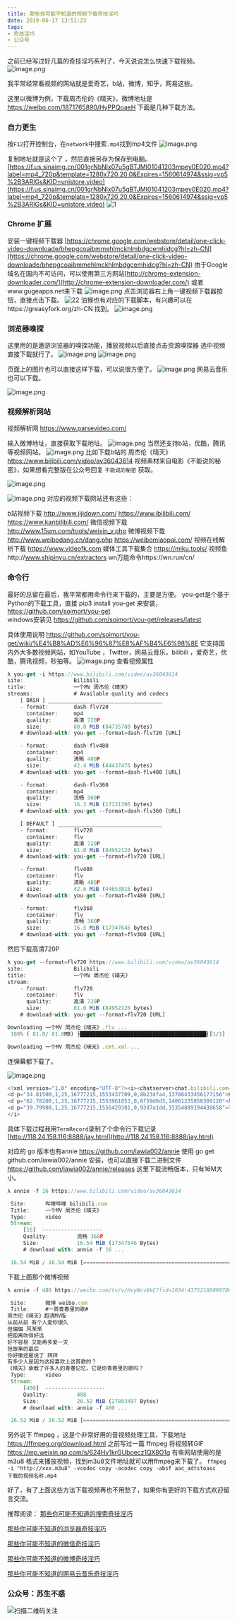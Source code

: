 ```yaml
---
title: 那些你可能不知道的视频下载奇技淫巧
date: 2019-06-17 13:51:23
tags:
- 奇技淫巧
- 公众号
---
```

之前已经写过好几篇的奇技淫巧系列了，今天说说怎么快速下载视频。
![image.png](https://upload-images.jianshu.io/upload_images/17817191-d5aa2f3408a6a60a.png?imageMogr2/auto-orient/strip%7CimageView2/2/w/1240)

我平常经常看视频的网站就是爱奇艺，b站，微博，知乎，网易这些。

这里以微博为例，下载周杰伦的《晴天》，微博地址是 https://weibo.com/1871765890/HyPPQoaeH
下面是几种下载方法。

### 自力更生
按`F12`打开控制台，在`network`中搜索`.mp4`找到mp4文件
![image.png](https://upload-images.jianshu.io/upload_images/17817191-b047e9bbdc10b590.png?imageMogr2/auto-orient/strip%7CimageView2/2/w/1240)

复制地址就是这个了 ，然后直接另存为保存到电脑。[https://f.us.sinaimg.cn/001grNbNlx07u5gBTJMI01041203mpey0E020.mp4?label=mp4_720p&template=1280x720.20.0&Expires=1560614974&ssig=vp5%2B3ARIGs&KID=unistore,video](https://f.us.sinaimg.cn/001grNbNlx07u5gBTJMI01041203mpey0E020.mp4?label=mp4_720p&template=1280x720.20.0&Expires=1560614974&ssig=vp5%2B3ARIGs&KID=unistore,video)
![1](https://upload-images.jianshu.io/upload_images/17817191-e56b85d7174d1b64.png?imageMogr2/auto-orient/strip%7CimageView2/2/w/1240)
### Chrome 扩展 
安装一键视频下载器 [https://chrome.google.com/webstore/detail/one-click-video-downloade/bhepgcoaibmmehlmckhlmbdgcemhidcg?hl=zh-CN](https://chrome.google.com/webstore/detail/one-click-video-downloade/bhepgcoaibmmehlmckhlmbdgcemhidcg?hl=zh-CN) 
由于Google域名在国内不可访问，可以使用第三方网站[http://chrome-extension-downloader.com/](http://chrome-extension-downloader.com/)
或者www.gugeapps.net来下载
![image.png](https://upload-images.jianshu.io/upload_images/17817191-ae4641936e33f564.png?imageMogr2/auto-orient/strip%7CimageView2/2/w/1240)
点击浏览器右上角一键视频下载器按钮，直接点击下载。
![22](https://upload-images.jianshu.io/upload_images/17817191-bb39abc378044240.png?imageMogr2/auto-orient/strip%7CimageView2/2/w/1240)
油猴也有对应的下载脚本，有兴趣可以在https://greasyfork.org/zh-CN 找到。
![image.png](https://upload-images.jianshu.io/upload_images/17817191-b019cabf6c2ac6bd.png?imageMogr2/auto-orient/strip%7CimageView2/2/w/1240)

### 浏览器嗅探
这里用的是遨游浏览器的嗅探功能，播放视频以后直接点击资源嗅探器
选中视频直接下载就行了。
![image.png](https://upload-images.jianshu.io/upload_images/17817191-be09051e0ef0e8bd.png?imageMogr2/auto-orient/strip%7CimageView2/2/w/1240)
![image.png](https://upload-images.jianshu.io/upload_images/17817191-176172f2e469edcc.png?imageMogr2/auto-orient/strip%7CimageView2/2/w/1240)

页面上的图片也可以直接这样下载，可以说很方便了。
![image.png](https://upload-images.jianshu.io/upload_images/17817191-d43c733f6378ef3a.png?imageMogr2/auto-orient/strip%7CimageView2/2/w/1240)
网易云音乐也可以下载。

![image.png](https://upload-images.jianshu.io/upload_images/17817191-27b71d9734a0915b.png?imageMogr2/auto-orient/strip%7CimageView2/2/w/1240)

 
### 视频解析网站
视频解析网 https://www.parsevideo.com/   

输入微博地址，直接获取下载地址。
![image.png](https://upload-images.jianshu.io/upload_images/17817191-6ff0e441a5f27ac9.png?imageMogr2/auto-orient/strip%7CimageView2/2/w/1240)
当然还支持b站，优酷，腾讯等视频网站。
![image.png](https://upload-images.jianshu.io/upload_images/17817191-aea34856efc39594.png?imageMogr2/auto-orient/strip%7CimageView2/2/w/1240)
比如下载b站的 周杰伦《晴天》https://www.bilibili.com/video/av36043614 
视频素材来自电影《不能说的秘密》，如果想看完整版在公众号回复 `不能说的秘密` 获取。

![image.png](https://upload-images.jianshu.io/upload_images/17817191-dedad74f37b85d73.png?imageMogr2/auto-orient/strip%7CimageView2/2/w/1240)

![image.png](https://upload-images.jianshu.io/upload_images/17817191-03aa7012756ade04.png?imageMogr2/auto-orient/strip%7CimageView2/2/w/1240)
对应的视频下载网站还有这些：

b站视频下载 http://www.jijidown.com/   https://www.ibilibili.com/ https://www.kanbilibili.com/ 
微信视频下载 http://www.15um.com/tools/weixin_v.php
微博视频下载 http://www.weibodang.cn/dang.php https://weibomiaopai.com/ 
 视频在线解析下载 https://www.videofk.com
媒体工具下载集合 https://miku.tools/
视频鱼http://www.shipinyu.cn/extractors
wn万能命令https://wn.run/cn/
### 命令行
最好的总留在最后，我平常都用命令行来下载的，主要是方便。
you-get是个基于Python的下载工具，直接 pip3 install you-get 来安装，https://github.com/soimort/you-get  
windows安装见 https://github.com/soimort/you-get/releases/latest 

具体使用说明 https://github.com/soimort/you-get/wiki/%E4%B8%AD%E6%96%87%E8%AF%B4%E6%98%8E 
它支持国内外大多数视频网站，如YouTube ，Twitter，网易云音乐，bilibili ，爱奇艺，优酷，腾讯视频，秒拍等。
![image.png](https://upload-images.jianshu.io/upload_images/17817191-7e26c4f4894d3ea3.png?imageMogr2/auto-orient/strip%7CimageView2/2/w/1240)
查看视频属性
```js
λ you-get -i https://www.bilibili.com/video/av36043614
site:                Bilibili
title:               一个MV 周杰伦《晴天》
streams:             # Available quality and codecs
    [ DASH ] ____________________________________
    - format:        dash-flv720
      container:     mp4
      quality:       高清 720P
      size:          80.8 MiB (84735780 bytes)
    # download-with: you-get --format=dash-flv720 [URL]

    - format:        dash-flv480
      container:     mp4
      quality:       清晰 480P
      size:          42.4 MiB (44437476 bytes)
    # download-with: you-get --format=dash-flv480 [URL]

    - format:        dash-flv360
      container:     mp4
      quality:       流畅 360P
      size:          16.3 MiB (17131306 bytes)
    # download-with: you-get --format=dash-flv360 [URL]

    [ DEFAULT ] _________________________________
    - format:        flv720
      container:     flv
      quality:       高清 720P
      size:          81.0 MiB (84952120 bytes)
    # download-with: you-get --format=flv720 [URL]

    - format:        flv480
      container:     flv
      quality:       清晰 480P
      size:          42.6 MiB (44653816 bytes)
    # download-with: you-get --format=flv480 [URL]

    - format:        flv360
      container:     flv
      quality:       流畅 360P
      size:          16.5 MiB (17347646 bytes)
    # download-with: you-get --format=flv360 [URL]

```
然后下载高清720P
```js
λ you-get --format=flv720 https://www.bilibili.com/video/av36043614
site:                Bilibili
title:               一个MV 周杰伦《晴天》
stream:
    - format:        flv720
      container:     flv
      quality:       高清 720P
      size:          81.0 MiB (84952120 bytes)
    # download-with: you-get --format=flv720 [URL]

Downloading 一个MV 周杰伦《晴天》.flv ...
 100% ( 81.0/ 81.0MB) ├████████████████████████████████████████┤[1/1]    8 MB/s

Downloading 一个MV 周杰伦《晴天》.cmt.xml ...

```
连弹幕都下载了。
 

![image.png](https://upload-images.jianshu.io/upload_images/17817191-af29be6308b53b30.png?imageMogr2/auto-orient/strip%7CimageView2/2/w/1240)

```js
<?xml version="1.0" encoding="UTF-8"?><i><chatserver>chat.bilibili.com</chatserver><chatid>63275197</chatid><mission>0</mission><maxlimit>1000</maxlimit><state>0</state><real_name>0</real_name><source>k-v</source>
<d p="34.81500,1,25,16777215,1553437709,0,8b234fa4,13786433456177156">粉了 开口脆</d>
<d p="62.78200,1,25,16777215,1553961853,0,8f59d6d3,14061235858309120">周冬雨和这女的像</d>
<d p="39.79900,1,25,16777215,1556429301,0,93d7a1dd,15354889194438658">不能说的秘密</d>
</i>
```
具体下载过程我用`TermRecord`录制了个命令行下载记录 [http://118.24.158.116:8888/jay.html](http://118.24.158.116:8888/jay.html)

对应的 go 版本也有annie  https://github.com/iawia002/annie
 使用 go get github.com/iawia002/annie 安装，也可以直接下载二进制文件 https://github.com/iawia002/annie/releases 
这里下载流畅版本，只有16M大小。
```js
λ annie -f 16 https://www.bilibili.com/video/av36043614

 Site:      哔哩哔哩 bilibili.com
 Title:     一个MV 周杰伦《晴天》
 Type:      video
 Stream:
     [16]  -------------------
     Quality:         流畅 360P
     Size:            16.54 MiB (17347646 Bytes)
     # download with: annie -f 16 ...

 16.54 MiB / 16.54 MiB [=======================================================================] 100.00% 1.32 MiB/s 12s
```
下载上面那个微博视频
```js
λ annie -f 480 https://weibo.com/tv/v/HvyNcv6kC?fid=1034:4375218609978642

 Site:      微博 weibo.com
 Title:     #一首青春里的歌#
周杰伦《晴天》超清MV版
从前从前 有个人爱你很久
但偏偏 风渐渐
把距离吹得好远
好不容易 又能再多爱一天
但故事的最后
你好像还是说了 拜拜
有多少人是因为这段喜欢上这首歌的？
《晴天》承载了许多人的青春记忆，它是你青春里的歌吗？
 Type:      video
 Stream:
     [480]  -------------------
     Quality:         480
     Size:            26.52 MiB (27803497 Bytes)
     # download with: annie -f 480 ...

 26.52 MiB / 26.52 MiB [=======================================================================] 100.00% 1.52 MiB/s 17s

```
 另外说下 ffmpeg ，这是个非常好用的音视频处理工具，下载地址 https://ffmpeg.org/download.html 之前写过一篇 ffmpeg 将视频转GIF https://mp.weixin.qq.com/s/624Hv1krGUboecz1QX8O1g
有些网站使用的是 m3u8 格式来播放视频，找到m3u8文件地址就可以用ffmpeg来下载了。
`ffmpeg  -i "http://xxx.m3u8" -vcodec copy -acodec copy -absf aac_adtstoasc       下载的视频名称.mp4`


好了，有了上面这些方法下载视频再也不用愁了，如果你有更好的下载方式欢迎留言交流。


推荐阅读：
[那些你可能不知道的搜索奇技淫巧](https://mp.weixin.qq.com/s/-5tZWfeWWa_E8jRCH0T_Cw)

[那些你可能不知道的浏览器奇技淫巧](https://mp.weixin.qq.com/s/-cSjrvkibYGp5Fx8gCTFuw)

[那些你可能不知道的微信奇技淫巧](https://mp.weixin.qq.com/s/eGDO0Y8el_dsEyriCoAgog)

[那些你可能不知道的微博奇技淫巧](https://mp.weixin.qq.com/s/j7VhoZXmUTnOWC5C_B8jlQ)

[那些你可能不知道的网易云音乐奇技淫巧](https://mp.weixin.qq.com/s/LtI2piwAIDXA590NEsXvuw)

### 公众号：苏生不惑
 ![扫描二维码关注](https://upload-images.jianshu.io/upload_images/17817191-6e0079f95d4c0338.jpg?imageMogr2/auto-orient/strip%7CimageView2/2/w/1240)
 







